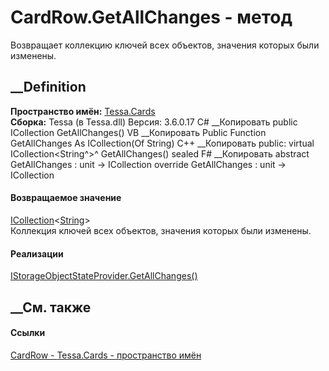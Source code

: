 # CardRow.GetAllChanges - метод
Возвращает коллекцию ключей всех объектов, значения которых были изменены.
##  __Definition
 **Пространство имён:** [Tessa.Cards](N_Tessa_Cards.htm)  
 **Сборка:** Tessa (в Tessa.dll) Версия: 3.6.0.17
C# __Копировать
     public ICollection<string> GetAllChanges()
VB __Копировать
     Public Function GetAllChanges As ICollection(Of String)
C++ __Копировать
     public:
    virtual ICollection<String^>^ GetAllChanges() sealed
F# __Копировать
     abstract GetAllChanges : unit -> ICollection<string> 
    override GetAllChanges : unit -> ICollection<string> 
#### Возвращаемое значение
[ICollection](https://learn.microsoft.com/dotnet/api/system.collections.generic.icollection-1)<[String](https://learn.microsoft.com/dotnet/api/system.string)>  
Коллекция ключей всех объектов, значения которых были изменены.
#### Реализации
[IStorageObjectStateProvider.GetAllChanges()](M_Tessa_Platform_Storage_IStorageObjectStateProvider_GetAllChanges.htm)  
##  __См. также
#### Ссылки
[CardRow - ](T_Tessa_Cards_CardRow.htm)
[Tessa.Cards - пространство имён](N_Tessa_Cards.htm)
